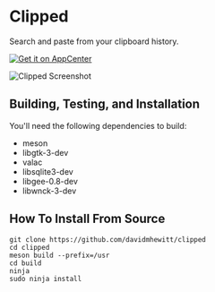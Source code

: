 # Clipped
Search and paste from your clipboard history.

[![Get it on AppCenter](https://appcenter.elementary.io/badge.svg)](https://appcenter.elementary.io/com.github.davidmhewitt.clipped)

![Clipped Screenshot](https://github.com/davidmhewitt/clipped/raw/master/data/com.github.davidmhewitt.clipped.screenshot.png)

## Building, Testing, and Installation

You'll need the following dependencies to build:
* meson
* libgtk-3-dev
* valac
* libsqlite3-dev
* libgee-0.8-dev
* libwnck-3-dev

## How To Install From Source

    git clone https://github.com/davidmhewitt/clipped
    cd clipped
    meson build --prefix=/usr
    cd build
    ninja
    sudo ninja install
